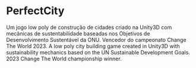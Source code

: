 # PerfectCity
Um jogo low poly de construção de cidades criado na Unity3D com mecânicas de sustentabilidade baseadas nos Objetivos de Desenvolvimento Sustentável da ONU. Vencedor do campeonato Change The World 2023. 
A low poly city building game created in Unity3D with sustainability mechanics based on the UN Sustainable Development Goals. 2023 Change The World championship winner.
